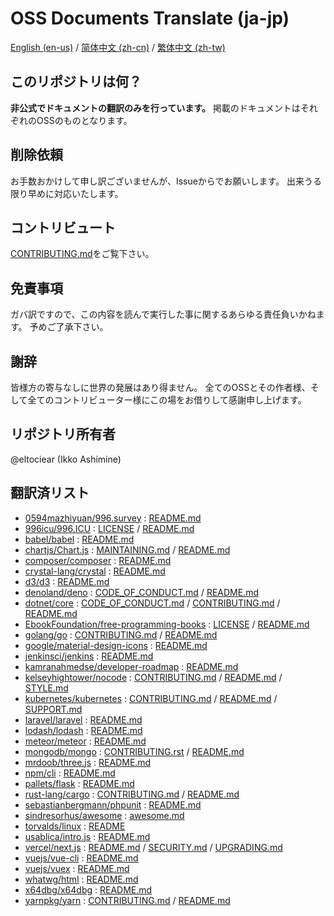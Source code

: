 # OSS Documents Translate (ja-jp)
[English (en-us)](../../README.md) / [简体中文 (zh-cn)](../zh-cn/README.md) / [繁体中文 (zh-tw)](./contents/zh-tw/README.md)

## このリポジトリは何？
**非公式でドキュメントの翻訳のみを行っています。**
掲載のドキュメントはそれぞれのOSSのものとなります。

## 削除依頼
お手数おかけして申し訳ございませんが、Issueからでお願いします。
出来うる限り早めに対応いたします。

## コントリビュート
[CONTRIBUTING.md](./CONTRIBUTING.md)をご覧下さい。

## 免責事項
ガバ訳ですので、この内容を読んで実行した事に関するあらゆる責任負いかねます。
予めご了承下さい。

## 謝辞
皆様方の寄与なしに世界の発展はあり得ません。
全てのOSSとその作者様、そして全てのコントリビューター様にこの場をお借りして感謝申し上げます。

## リポジトリ所有者
@eltociear (Ikko Ashimine)

## 翻訳済リスト
- [0594mazhiyuan/996.survey](https://github.com/0594mazhiyuan/996.survey) : [README.md](./0594mazhiyuan/996.survey/README.md)
- [996icu/996.ICU](https://github.com/996icu/996.ICU) : [LICENSE](./996icu/996.ICU/LICENSE) / [README.md](./996icu/996.ICU/README.md)
- [babel/babel](https://github.com/babel/babel) : [README.md](./babel/babel/README.md)
- [chartjs/Chart.js](https://github.com/chartjs/Chart.js) : [MAINTAINING.md](./chartjs/Chart.js/MAINTAINING.md) / [README.md](./chartjs/Chart.js/README.md)
- [composer/composer](https://github.com/composer/composer) : [README.md](./composer/composer/README.md)
- [crystal-lang/crystal](https://github.com/crystal-lang/crystal) : [README.md](./crystal-lang/crystal/README.md)
- [d3/d3](https://github.com/d3/d3) : [README.md](./d3/d3/README.md)
- [denoland/deno](https://github.com/denoland/deno) : [CODE_OF_CONDUCT.md](./denoland/deno/CODE_OF_CONDUCT.md) / [README.md](./denoland/deno/README.md)
- [dotnet/core](https://github.com/dotnet/core) : [CODE_OF_CONDUCT.md](./dotnet/core/CODE_OF_CONDUCT.md) / [CONTRIBUTING.md](./dotnet/core/CONTRIBUTING.md) / [README.md](./dotnet/core/README.md)
- [EbookFoundation/free-programming-books](https://github.com/EbookFoundation/free-programming-books) : [LICENSE](./EbookFoundation/free-programming-books/LICENSE) / [README.md](./EbookFoundation/free-programming-books/README.md)
- [golang/go](https://github.com/golang/go) : [CONTRIBUTING.md](./golang/go/CONTRIBUTING.md) / [README.md](./golang/go/README.md)
- [google/material-design-icons](https://github.com/google/material-design-icons) : [README.md](./google/material-design-icons/README.md)
- [jenkinsci/jenkins](https://github.com/jenkinsci/jenkins) : [README.md](./jenkinsci/jenkins/README.md)
- [kamranahmedse/developer-roadmap](https://github.com/kamranahmedse/developer-roadmap) : [README.md](./kamranahmedse/developer-roadmap/README.md)
- [kelseyhightower/nocode](https://github.com/kelseyhightower/nocode) : [CONTRIBUTING.md](./kelseyhightower/nocode/CONTRIBUTING.md) / [README.md](./kelseyhightower/nocode/README.md) / [STYLE.md](./kelseyhightower/nocode/STYLE.md)
- [kubernetes/kubernetes](https://github.com/kubernetes/kubernetes) : [CONTRIBUTING.md](./kubernetes/kubernetes/CONTRIBUTING.md) / [README.md](./kubernetes/kubernetes/README.md) / [SUPPORT.md](./kubernetes/kubernetes/SUPPORT.md)
- [laravel/laravel](https://github.com/laravel/laravel) : [README.md](./laravel/laravel/README.md)
- [lodash/lodash](https://github.com/lodash/lodash) : [README.md](./lodash/lodash/README.md)
- [meteor/meteor](https://github.com/meteor/meteor) : [README.md](./meteor/meteor/README.md)
- [mongodb/mongo](https://github.com/mongodb/mongo) : [CONTRIBUTING.rst](./mongodb/mongo/CONTRIBUTING.rst) / [README.md](./mongodb/mongo/README)
- [mrdoob/three.js](https://github.com/mrdoob/three.js) : [README.md](./mrdoob/three.js/README.md)
- [npm/cli](https://github.com/npm/cli) : [README.md](./npm/cli/README.md)
- [pallets/flask](https://github.com/pallets/flask) : [README.md](./pallets/flask/README.rst)
- [rust-lang/cargo](https://github.com/rust-lang/cargo) : [CONTRIBUTING.md](./rust-lang/cargo/CONTRIBUTING.md) / [README.md](./rust-lang/cargo/README.md)
- [sebastianbergmann/phpunit](https://github.com/sebastianbergmann/phpunit) : [README.md](./sebastianbergmann/phpunit/README.md)
- [sindresorhus/awesome](https://github.com/sindresorhus/awesome) : [awesome.md](./sindresorhus/awesome/awesome.md)
- [torvalds/linux](https://github.com/torvalds/linux) : [README](./torvalds/linux/README)
- [usablica/intro.js](https://github.com/usablica/intro.js) : [README.md](./usablica/intro.js/README.md)
- [vercel/next.js](https://github.com/vercel/next.js) : [README.md](./vercel/next.js/packages/next/README.md) / [SECURITY.md](./vercel/next.js/SECURITY.md) / [UPGRADING.md](./vercel/next.js/UPGRADING.md)
- [vuejs/vue-cli](https://github.com/vuejs/vue-cli) : [README.md](./vuejs/vue-cli/README.md)
- [vuejs/vuex](https://github.com/vuejs/vuex) : [README.md](./vuejs/vuex/README.md)
- [whatwg/html](https://github.com/whatwg/html) : [README.md](./whatwg/html/README.md)
- [x64dbg/x64dbg](https://github.com/x64dbg/x64dbg) : [README.md](./x64dbg/x64dbg/README.md)
- [yarnpkg/yarn](https://github.com/yarnpkg/yarn) : [CONTRIBUTING.md](./yarnpkg/yarn/CONTRIBUTING.md) / [README.md](./yarnpkg/yarn/README.md)
